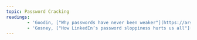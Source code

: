```yaml
---
topic: Password Cracking
readings:
        - 'Goodin, ["Why passwords have never been weaker"](https://arstechnica.com/security/2012/08/passwords-under-assault/)'
        - 'Gosney, ["How LinkedIn’s password sloppiness hurts us all"](http://arstechnica.com/security/2016/06/how-linkedins-password-sloppiness-hurts-us-all/)'
---
```

